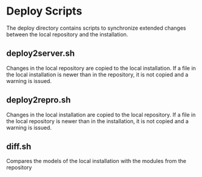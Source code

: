 # Deploy Scripts
The deploy directory contains scripts to synchronize extended changes between the local repository and the installation.
## deploy2server.sh
Changes in the local repository are copied to the local installation. If a file in the local installation is newer than in the repository, it is not copied and a warning is issued.
## deploy2repro.sh
Changes in the local installation are copied to the local repository. If a file in the local repository is newer than in the installation, it is not copied and a warning is issued.

## diff.sh
Compares the models of the local installation with the modules from the repository